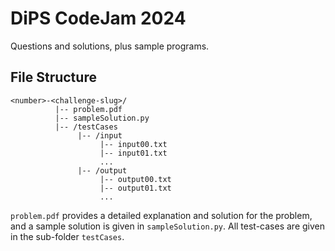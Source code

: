 # DiPS CodeJam 2024
Questions and solutions, plus sample programs.

## File Structure
```
<number>-<challenge-slug>/
          |-- problem.pdf
          |-- sampleSolution.py
          |-- /testCases
               |-- /input
                    |-- input00.txt
                    |-- input01.txt
                    ...
               |-- /output
                    |-- output00.txt
                    |-- output01.txt
                    ...
```
`problem.pdf` provides a detailed explanation and solution for the problem, and a sample solution is given in `sampleSolution.py`.  All test-cases are given in the sub-folder `testCases`.